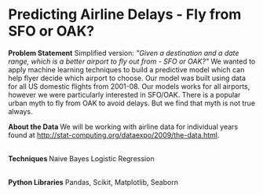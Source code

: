Predicting Airline Delays - Fly from SFO or OAK?
===================


<b>Problem Statement</b>
Simplified version: <i>"Given a destination and a date range, which is a better airport to fly out from - SFO or OAK?"</i>
We wanted to apply machine learning techniques to build a predictive model which can help flyer decide which airport to choose. Our model was built using data for all US domestic flights from 2001-08. Our models works for all airports, however we were particularly interested in SFO/OAK. There is a popular urban myth to fly from OAK to avoid delays. But we find that myth is not true always. 
<br>

<b>About the Data </b>
We will be working with airline data for individual years found at http://stat-computing.org/dataexpo/2009/the-data.html. <br><br>

<b> Techniques </b>
Naive Bayes
Logistic Regression
<br><br>

<b>Python Libraries</b>
Pandas, Scikit, Matplotlib, Seaborn
